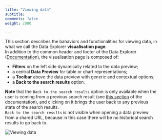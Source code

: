 ```yaml
---
title: "Viewing data"
subtitle: 
comments: false
weight: 2000

---
```


This section describes the bahaviors and functionalities for viewing data, in what we call the Data Explorer **visualisation page**.  
In addition to the common header and footer of the Data Explorer ([Documentation](https://sis-cc.gitlab.io/dotstatsuite-documentation/using-de/general-layout/)), the visualisation page is composed of:
* **Filters** on the left side dynamically related to the data preview;
* a central **Data Preview** for table or chart representations;
* a **Toolbar** above the data preview with generic and contextual options;
* a **Back to the search results** option.

**Note** that the `Back to the search results` option is only available when the user is coming from a previous search result (see [this section](https://sis-cc.gitlab.io/dotstatsuite-documentation/using-de/searching-data/search-results/) of the documentation), and clicking on it brings the user back to any previous state of the search results.  
`Back to the search results` is not visible when opening a data preview from a shared URL, because in this case there will be no historical search results to go back to.  

![Viewing data](/images/de-viewing-data.png)
